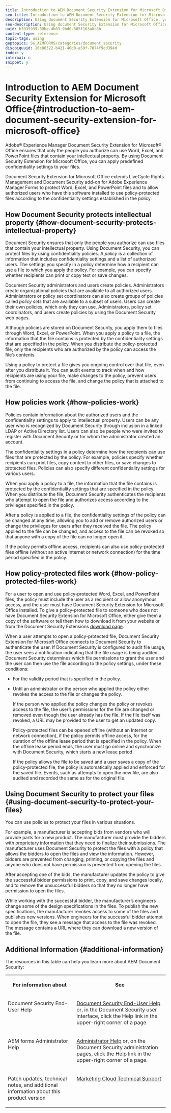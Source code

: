 ```yaml
---
title: Introduction to AEM Document Security Extension for Microsoft Office
seo-title: Introduction to AEM Document Security Extension for Microsoft Office
description: Using document Security Extension for Microsoft Office, you can apply predefined confidentiality settings to your Microsoft Office files. 
seo-description: Using document Security Extension for Microsoft Office, you can apply predefined confidentiality settings to your Microsoft Office files. 
uuid: b3935939-39be-4b03-9bd0-385f163a8c8b
content-type: reference
topic-tags: using
geptopics: SG_AEMFORMS/categories/document_security
discoiquuid: 16c86322-b421-40d0-a59f-7874f9cd394d
index: y
internal: n
snippet: y
---
```


# Introduction to AEM Document Security Extension for Microsoft Office{#introduction-to-aem-document-security-extension-for-microsoft-office}

Adobe® Experience Manager Document Security Extension for Microsoft® Office ensures that only the people you authorize can use Word, Excel, and PowerPoint files that contain your intellectual property. By using Document Security Extension for Microsoft Office, you can apply predefined confidentiality settings to your files.

Document Security Extension for Microsoft Office extends LiveCycle Rights Management and Document Security add-on for Adobe Experience Manager Forms to protect Word, Excel, and PowerPoint files and to allow authorized users who have this software installed to use policy-protected files according to the confidentiality settings established in the policy.

## How Document Security protects intellectual property {#how-document-security-protects-intellectual-property}

Document Security ensures that only the people you authorize can use files that contain your intellectual property. Using Document Security, you can protect files by using confidentiality policies. A *policy* is a collection of information that includes confidentiality settings and a list of authorized users. The settings you specify in a policy determine how a recipient can use a file to which you apply the policy. For example, you can specify whether recipients can print or copy text or save changes.

Document Security administrators and users create policies. Administrators create organizational policies that are available to all authorized users. Administrators or policy set coordinators can also create groups of policies called *policy sets* that are available to a subset of users. Users can create their own policies, which only they can use. Administrators, policy set coordinators, and users create policies by using the Document Security web pages.

Although policies are stored on Document Security, you apply them to files through Word, Excel, or PowerPoint. When you apply a policy to a file, the information that the file contains is protected by the confidentiality settings that are specified in the policy. When you distribute the policy-protected file, only the recipients who are authorized by the policy can access the file’s contents.

Using a policy to protect a file gives you ongoing control over that file, even after you distribute it. You can audit events to track when and how recipients are using your file, make changes to the policy, prevent users from continuing to access the file, and change the policy that is attached to the file.

## How policies work {#how-policies-work}

Policies contain information about the authorized users and the confidentiality settings to apply to intellectual property. Users can be any user who is recognized by Document Security through inclusion in a linked LDAP or Active Directory list. Users can also be people who were invited to register with Document Security or for whom the administrator created an account.

The confidentiality settings in a policy determine how the recipients can use files that are protected by the policy. For example, policies specify whether recipients can print files, copy content to other files, or save changes to protected files. Policies can also specify different confidentiality settings for various users.

When you apply a policy to a file, the information that the file contains is protected by the confidentiality settings that are specified in the policy. When you distribute the file, Document Security authenticates the recipients who attempt to open the file and authorizes access according to the privileges specified in the policy.

After a policy is applied to a file, the confidentiality settings of the policy can be changed at any time, allowing you to add or remove authorized users or change the privileges for users after they received the file. The policy applied to the file can be changed, and access to the file can be revoked so that anyone with a copy of the file can no longer open it.

If the policy permits offline access, recipients can also use policy-protected files offline (without an active Internet or network connection) for the time period specified in the policy.

## How policy-protected files work {#how-policy-protected-files-work}

For a user to open and use policy-protected Word, Excel, and PowerPoint files, the policy must include the user as a recipient or allow anonymous access, and the user must have Document Security Extension for Microsoft Office installed. To give a policy-protected file to someone who does not have Document Security Extension for Microsoft Office, either give them a copy of the software or tell them how to download it from your website or from the Document Security Extensions [download page](http://www.adobe.com/go/getrmextensions).

When a user attempts to open a policy-protected file, Document Security Extension for Microsoft Office connects to Document Security to authenticate the user. If Document Security is configured to audit file usage, the user sees a notification indicating that the file usage is being audited. Document Security determines which file permissions to grant the user and the user can then use the file according to the policy settings, under these conditions:

* For the validity period that is specified in the policy. 
* Until an administrator or the person who applied the policy either revokes the access to the file or changes the policy.

  If the person who applied the policy changes the policy or revokes access to the file, the user’s permissions for the file are changed or removed even though the user already has the file. If the file itself was revoked, a URL may be provided to the user to get an updated copy.

  Policy-protected files can be opened offline (without an Internet or network connection), if the policy permits offline access, for the duration of the offline lease period that is specified in the policy. When the offline lease period ends, the user must go online and synchronize with Document Security, which starts a new lease period.

  If the policy allows the file to be saved and a user saves a copy of the policy-protected file, the policy is automatically applied and enforced for the saved file. Events, such as attempts to open the new file, are also audited and recorded the same as for the original file.

## Using Document Security to protect your files {#using-document-security-to-protect-your-files}

You can use policies to protect your files in various situations.

For example, a manufacturer is accepting bids from vendors who will provide parts for a new product. The manufacturer must provide the bidders with proprietary information that they need to finalize their submissions. The manufacturer uses Document Security to protect the files with a policy that allows the bidders to open the files and view the information. However, bidders are prevented from changing, printing, or copying the files and anyone who does not have permission is prevented from opening the files.

After accepting one of the bids, the manufacturer updates the policy to give the successful bidder permissions to print, copy, and save changes locally, and to remove the unsuccessful bidders so that they no longer have permission to open the files.

While working with the successful bidder, the manufacturer’s engineers change some of the design specifications in the files. To publish the new specifications, the manufacturer revokes access to some of the files and publishes new versions. When engineers for the successful bidder attempt to open the file, they see a message that access to the file was revoked. The message contains a URL where they can download a new version of the file.

## Additional Information {#additional-information}

The resources in this table can help you learn more about AEM Document Security: 

<table cellpadding="4" cellspacing="0"> 
 <tbody>
  <tr>
   <th class="cellrowborder" valign="top" width="NaN%"><p>For information about</p> </th> 
   <th class="cellrowborder" valign="top" width="NaN%"><p>See</p> </th> 
  </tr>
  <tr>
   <td class="cellrowborder" headers="d19e326 " valign="top" width="NaN%"><p>Document Security End-User Help</p> </td> 
   <td class="cellrowborder" headers="d19e329 " valign="top" width="NaN%"><p><a href="http://help.adobe.com/en_US/AEMForms/6.1/RMHelp/" target="_blank">Document Security End-User Help</a> or, in the Document Security user interface, click the Help link in the upper-right corner of a page.</p> </td> 
  </tr>
  <tr>
   <td class="cellrowborder" headers="d19e326 " valign="top" width="NaN%"><p>AEM forms Administrator Help</p> </td> 
   <td class="cellrowborder" headers="d19e329 " valign="top" width="NaN%"><p><a href="http://www.adobe.com/go/learn_aemforms_admin_61">Administrator Help</a> or, on the Document Security administration pages, click the Help link in the upper-right corner of a page.</p> </td> 
  </tr>
  <tr>
   <td class="cellrowborder" headers="d19e326 " valign="top" width="NaN%"><p>Patch updates, technical notes, and additional information about this product version</p> </td> 
   <td class="cellrowborder" headers="d19e329 " valign="top" width="NaN%"><p><a href="https://helpx.adobe.com/marketing-cloud/contact-support.html">Marketing Cloud Technical Support</a></p> </td> 
  </tr>
 </tbody>
</table>

